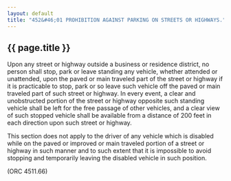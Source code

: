 ---
layout: default 
title: "452&#46;01 PROHIBITION AGAINST PARKING ON STREETS OR HIGHWAYS."---

{{ page.title }}
----------------

Upon any street or highway outside a business or residence district, no
person shall stop, park or leave standing any vehicle, whether attended
or unattended, upon the paved or main traveled part of the street or
highway if it is practicable to stop, park or so leave such vehicle off
the paved or main traveled part of such street or highway. In every
event, a clear and unobstructed portion of the street or highway
opposite such standing vehicle shall be left for the free passage of
other vehicles, and a clear view of such stopped vehicle shall be
available from a distance of 200 feet in each direction upon such street
or highway.

This section does not apply to the driver of any vehicle which is
disabled while on the paved or improved or main traveled portion of a
street or highway in such manner and to such extent that it is
impossible to avoid stopping and temporarily leaving the disabled
vehicle in such position.

(ORC 4511.66)
